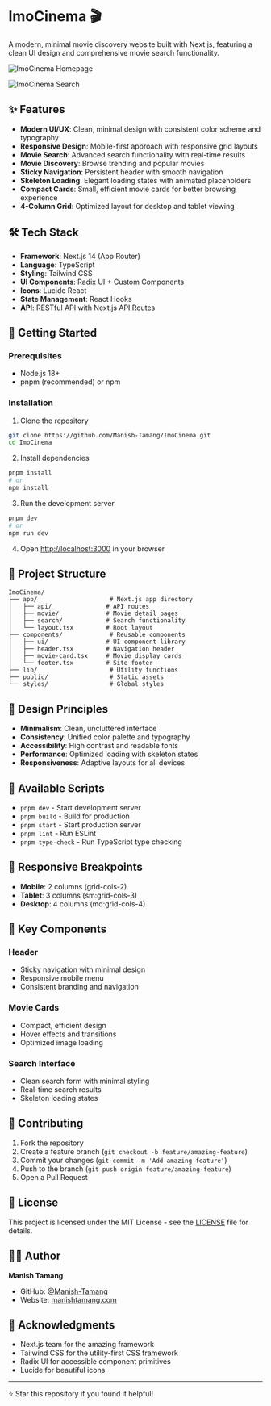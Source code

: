 # ImoCinema 🎬

A modern, minimal movie discovery website built with Next.js, featuring a clean UI design and comprehensive movie search functionality.

![ImoCinema Homepage](https://github.com/Manish-Tamang/ImoCinema/blob/main/public/Screenshot%202025-08-11%20204845.png?raw=true)

![ImoCinema Search](https://github.com/Manish-Tamang/ImoCinema/blob/main/public/Screenshot%202025-08-11%20204945.png?raw=true)

## ✨ Features

- **Modern UI/UX**: Clean, minimal design with consistent color scheme and typography
- **Responsive Design**: Mobile-first approach with responsive grid layouts
- **Movie Search**: Advanced search functionality with real-time results
- **Movie Discovery**: Browse trending and popular movies
- **Sticky Navigation**: Persistent header with smooth navigation
- **Skeleton Loading**: Elegant loading states with animated placeholders
- **Compact Cards**: Small, efficient movie cards for better browsing experience
- **4-Column Grid**: Optimized layout for desktop and tablet viewing

## 🛠️ Tech Stack

- **Framework**: Next.js 14 (App Router)
- **Language**: TypeScript
- **Styling**: Tailwind CSS
- **UI Components**: Radix UI + Custom Components
- **Icons**: Lucide React
- **State Management**: React Hooks
- **API**: RESTful API with Next.js API Routes

## 🚀 Getting Started

### Prerequisites

- Node.js 18+ 
- pnpm (recommended) or npm

### Installation

1. Clone the repository
```bash
git clone https://github.com/Manish-Tamang/ImoCinema.git
cd ImoCinema
```

2. Install dependencies
```bash
pnpm install
# or
npm install
```

3. Run the development server
```bash
pnpm dev
# or
npm run dev
```

4. Open [http://localhost:3000](http://localhost:3000) in your browser

## 📁 Project Structure

```
ImoCinema/
├── app/                    # Next.js app directory
│   ├── api/               # API routes
│   ├── movie/             # Movie detail pages
│   ├── search/            # Search functionality
│   └── layout.tsx         # Root layout
├── components/             # Reusable components
│   ├── ui/                # UI component library
│   ├── header.tsx         # Navigation header
│   ├── movie-card.tsx     # Movie display cards
│   └── footer.tsx         # Site footer
├── lib/                    # Utility functions
├── public/                 # Static assets
└── styles/                 # Global styles
```

## 🎨 Design Principles

- **Minimalism**: Clean, uncluttered interface
- **Consistency**: Unified color palette and typography
- **Accessibility**: High contrast and readable fonts
- **Performance**: Optimized loading with skeleton states
- **Responsiveness**: Adaptive layouts for all devices

## 🔧 Available Scripts

- `pnpm dev` - Start development server
- `pnpm build` - Build for production
- `pnpm start` - Start production server
- `pnpm lint` - Run ESLint
- `pnpm type-check` - Run TypeScript type checking

## 📱 Responsive Breakpoints

- **Mobile**: 2 columns (grid-cols-2)
- **Tablet**: 3 columns (sm:grid-cols-3) 
- **Desktop**: 4 columns (md:grid-cols-4)

## 🎯 Key Components

### Header
- Sticky navigation with minimal design
- Responsive mobile menu
- Consistent branding and navigation

### Movie Cards
- Compact, efficient design
- Hover effects and transitions
- Optimized image loading

### Search Interface
- Clean search form with minimal styling
- Real-time search results
- Skeleton loading states

## 🤝 Contributing

1. Fork the repository
2. Create a feature branch (`git checkout -b feature/amazing-feature`)
3. Commit your changes (`git commit -m 'Add amazing feature'`)
4. Push to the branch (`git push origin feature/amazing-feature`)
5. Open a Pull Request

## 📄 License

This project is licensed under the MIT License - see the [LICENSE](LICENSE) file for details.

## 👨‍💻 Author

**Manish Tamang**
- GitHub: [@Manish-Tamang](https://github.com/Manish-Tamang)
- Website: [manishtamang.com](https://www.manishtamang.com)

## 🙏 Acknowledgments

- Next.js team for the amazing framework
- Tailwind CSS for the utility-first CSS framework
- Radix UI for accessible component primitives
- Lucide for beautiful icons

---

⭐ Star this repository if you found it helpful!
